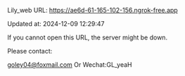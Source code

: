 Lily_web URL: https://ae6d-61-165-102-156.ngrok-free.app

Updated at: 2024-12-09 12:29:47

If you cannot open this URL, the server might be down.

Please contact: 

goley04@foxmail.com Or Wechat:GL_yeaH